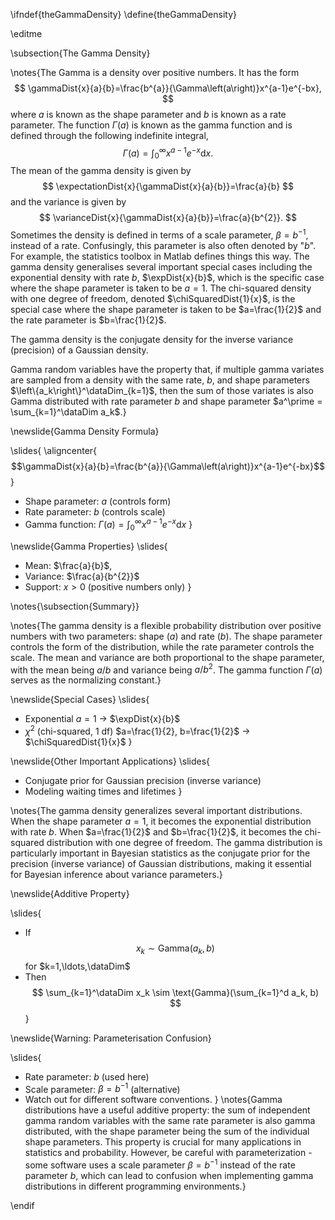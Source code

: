 \ifndef{theGammaDensity}
\define{theGammaDensity}

\editme

\subsection{The Gamma Density}

\notes{The Gamma is a density over positive numbers. It has the
form
$$ 
\gammaDist{x}{a}{b}=\frac{b^{a}}{\Gamma\left(a\right)}x^{a-1}e^{-bx},
$$ 
where $a$ is known as the shape parameter and $b$ is known as a rate
parameter. The function $\Gamma\left(a\right)$ is known as the gamma
function and is defined through the following indefinite integral,
$$
\Gamma\left(a\right)=\int_{0}^{\infty}x^{a-1}e^{-x}\text{d}x.
$$
The mean of the gamma density is given by
$$ 
\expectationDist{x}{\gammaDist{x}{a}{b}}=\frac{a}{b}
$$ 
and the variance is given by
$$
\varianceDist{x}{\gammaDist{x}{a}{b}}=\frac{a}{b^{2}}.
$$ 
Sometimes the density is defined in terms of a scale parameter,
$\beta=b^{-1}$, instead of a rate. Confusingly, this parameter is
also often denoted by "$b$". For example, the statistics toolbox
in Matlab defines things this way. The gamma density
generalises several important special cases including the
exponential density with rate $b$, $\expDist{x}{b}$, which is the
specific case where the shape parameter is taken to be $a=1$. The
chi-squared density with one degree of freedom, denoted
$\chiSquaredDist{1}{x}$, is the special case where the shape
parameter is taken to be $a=\frac{1}{2}$ and the rate parameter is
$b=\frac{1}{2}$.

The gamma density is the conjugate density for the inverse variance
(precision) of a Gaussian density.

Gamma random variables have the property that, if multiple gamma
variates are sampled from a density with the same rate, $b$, and
shape parameters $\left\{a_k\right\}^\dataDim_{k=1}$, then the sum
of those variates is also Gamma distributed with rate parameter $b$
and shape parameter $a^\prime = \sum_{k=1}^\dataDim a_k$.}

\newslide{Gamma Density Formula}

\slides{
  \aligncenter{$$\gammaDist{x}{a}{b}=\frac{b^{a}}{\Gamma\left(a\right)}x^{a-1}e^{-bx}$$}
  
  * Shape parameter: $a$ (controls form)
  * Rate parameter: $b$ (controls scale)
  * Gamma function: $\Gamma\left(a\right)=\int_{0}^{\infty}x^{a-1}e^{-x}\text{d}x$
  }

\newslide{Gamma Properties}
\slides{
  * Mean: $\frac{a}{b}$, 
  * Variance: $\frac{a}{b^{2}}$
  * Support: $x > 0$ (positive numbers only)
  }

\notes{\subsection{Summary}}

\notes{The gamma density is a flexible probability distribution over positive numbers with two parameters: shape ($a$) and rate ($b$). The shape parameter controls the form of the distribution, while the rate parameter controls the scale. The mean and variance are both proportional to the shape parameter, with the mean being $a/b$ and variance being $a/b^2$. The gamma function $\Gamma(a)$ serves as the normalizing constant.}

\newslide{Special Cases}
\slides{ 
  * Exponential
    $a=1$ $\rightarrow$ $\expDist{x}{b}$
  * $\chi^2$ (chi-squared, 1 df) 
    $a=\frac{1}{2}, b=\frac{1}{2}$ $\rightarrow$ $\chiSquaredDist{1}{x}$
}

\newslide{Other Important Applications}
\slides{
  * Conjugate prior for Gaussian precision (inverse variance)
  * Modeling waiting times and lifetimes
}

\notes{The gamma density generalizes several important distributions. When the shape parameter $a=1$, it becomes the exponential distribution with rate $b$. When $a=\frac{1}{2}$ and $b=\frac{1}{2}$, it becomes the chi-squared distribution with one degree of freedom. The gamma distribution is particularly important in Bayesian statistics as the conjugate prior for the precision (inverse variance) of Gaussian distributions, making it essential for Bayesian inference about variance parameters.}

\newslide{Additive Property}

\slides{
  * If 
  $$
  x_k \sim \text{Gamma}(a_k, b)
  $$ 
  for $k=1,\ldots,\dataDim$
  * Then 
  $$
  \sum_{k=1}^\dataDim x_k \sim \text{Gamma}(\sum_{k=1}^d a_k, b)
  $$
}

\newslide{Warning: Parameterisation Confusion}

\slides{
  * Rate parameter: $b$ (used here)
  * Scale parameter: $\beta = b^{-1}$ (alternative)
  * Watch out for different software conventions.
}
\notes{Gamma distributions have a useful additive property: the sum of independent gamma random variables with the same rate parameter is also gamma distributed, with the shape parameter being the sum of the individual shape parameters. This property is crucial for many applications in statistics and probability. However, be careful with parameterization - some software uses a scale parameter $\beta = b^{-1}$ instead of the rate parameter $b$, which can lead to confusion when implementing gamma distributions in different programming environments.}

\endif
